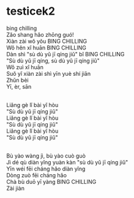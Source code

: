 # testicek2
bing chilling <br>
Zǎo shang hǎo zhōng guó!<br>
Xiàn zài wǒ yǒu BING CHILLING<br>
Wǒ hěn xǐ huān BING CHILLING<br>
Dàn shì "sù dù yǔ jī qíng jiǔ" bǐ BING CHILLING<br>
"Sù dù yǔ jī qíng, sù dù yǔ jī qíng jiǔ"<br>
Wǒ zuì xǐ huān<br>
Suǒ yǐ xiàn zài shì yīn yuè shí jiān<br>
Zhǔn bèi<br>
Yī, èr, sān<br><br>

Liǎng gè lǐ bài yǐ hòu<br>
"Sù dù yǔ jī qíng jiǔ"<br>
Liǎng gè lǐ bài yǐ hòu<br>
"Sù dù yǔ jī qíng jiǔ"<br>
Liǎng gè lǐ bài yǐ hòu<br>
"Sù dù yǔ jī qíng jiǔ"<br><br>

Bù yào wàng jì, bù yào cuò guò<br>
Jì dé qù diàn yǐng yuàn kàn "sù dù yǔ jī qíng jiǔ"<br>
Yīn wéi fēi cháng hǎo diàn yǐng<br>
Dòng zuò fēi cháng hǎo<br>
Chà bù duō yī yàng BING CHILLING<br>
Zài jiàn <br>